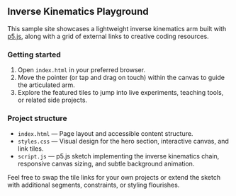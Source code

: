 ## Inverse Kinematics Playground

This sample site showcases a lightweight inverse kinematics arm built with [p5.js](https://p5js.org/), along with a grid of external links to creative coding resources.

### Getting started

1. Open `index.html` in your preferred browser.
2. Move the pointer (or tap and drag on touch) within the canvas to guide the articulated arm.
3. Explore the featured tiles to jump into live experiments, teaching tools, or related side projects.

### Project structure

- `index.html` &mdash; Page layout and accessible content structure.
- `styles.css` &mdash; Visual design for the hero section, interactive canvas, and link tiles.
- `script.js` &mdash; p5.js sketch implementing the inverse kinematics chain, responsive canvas sizing, and subtle background animation.

Feel free to swap the tile links for your own projects or extend the sketch with additional segments, constraints, or styling flourishes.
